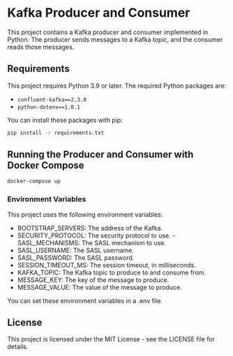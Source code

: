 # Kafka Producer and Consumer

This project contains a Kafka producer and consumer implemented in Python. The producer sends messages to a Kafka topic, and the consumer reads those messages.

## Requirements

This project requires Python 3.9 or later. The required Python packages are:

- `confluent-kafka==2.3.0`
- `python-dotenv==1.0.1`

You can install these packages with pip:

```bash
pip install -r requirements.txt
```

## Running the Producer and Consumer with Docker Compose

```bash
docker-compose up
```

### Environment Variables
This project uses the following environment variables:

* BOOTSTRAP_SERVERS: The address of the Kafka.
* SECURITY_PROTOCOL: The security protocol to use. - SASL_MECHANISMS: The SASL mechanism to use.
* SASL_USERNAME: The SASL username.
* SASL_PASSWORD: The SASL password.
* SESSION_TIMEOUT_MS: The session timeout, in milliseconds.
* KAFKA_TOPIC: The Kafka topic to produce to and consume from.
* MESSAGE_KEY: The key of the message to produce.
* MESSAGE_VALUE: The value of the message to produce.

You can set these environment variables in a .env file.

## License
This project is licensed under the MIT License - see the LICENSE file for details.